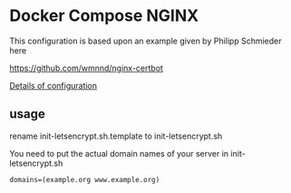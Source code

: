 # Docker Compose NGINX

This configuration is based upon an example given by Philipp Schmieder here

https://github.com/wmnnd/nginx-certbot

[Details of configuration](../docker-compose/nginx-readme.md)

## usage
rename init-letsencrypt.sh.template to init-letsencrypt.sh

You need to put the actual domain names of your server in init-letsencrypt.sh 
```
domains=(example.org www.example.org)
```
